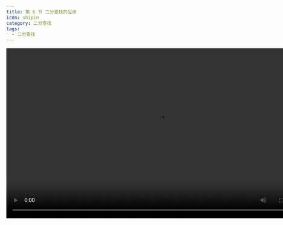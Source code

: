 ```yaml
---
title: 第 6 节 二分查找的应用
icon: shipin
category: 二分查找
tags:
  - 二分查找
---
```


<video src="http://8.142.32.34:8990/binary-search/6-6.mp4" controls="controls" width="800" height="450">
Your browser does not support the video tag.
</video>
